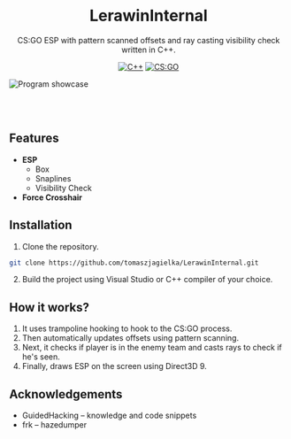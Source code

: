 <br><h1 align="center">LerawinInternal</h1>

<p align="center">
CS:GO ESP with pattern scanned offsets and ray casting visibility check written in C++.<br>
</p>

<p align="center">
  <a href="https://learn.microsoft.com/cpp/"><img src="https://img.shields.io/badge/%20-C++-%2300599C?logo=cplusplus&logoColor=white" alt="C++"></a>
  <a href="https://store.steampowered.com/app/730/CounterStrike_Global_Offensive/"><img src="https://img.shields.io/badge/%20-CS:GO-yellow?logo=counterstrike&logoColor=white" alt="CS:GO"></a>
</p>

<p>
  <img src="https://user-images.githubusercontent.com/54605544/209429882-f74673a7-651f-47e2-856b-cd17648f4ddd.jpg" alt="Program showcase">
</p><br><br>

## Features
* <b>ESP</b>
  * Box
  * Snaplines
  * Visibility Check
* <b>Force Crosshair</b>
  
## Installation
1. Clone the repository.
 ```sh
 git clone https://github.com/tomaszjagielka/LerawinInternal.git
 ```
2. Build the project using Visual Studio or C++ compiler of your choice.

## How it works?
1. It uses trampoline hooking to hook to the CS:GO process.
2. Then automatically updates offsets using pattern scanning.
3. Next, it checks if player is in the enemy team and casts rays to check if he's seen.
3. Finally, draws ESP on the screen using Direct3D 9.

## Acknowledgements
* GuidedHacking – knowledge and code snippets
* frk – hazedumper